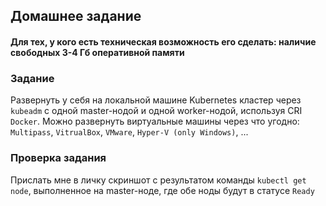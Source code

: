 ## Домашнее задание

#### **Для тех, у кого есть техническая возможность его сделать: наличие свободных 3-4 Гб оперативной памяти**

### Задание

Развернуть у себя на локальной машине Kubernetes кластер через `kubeadm` с одной master-нодой и одной worker-нодой, используя CRI `Docker`. Можно развернуть виртуальные машины через что угодно: `Multipass`, `VitrualBox`, `VMware`, `Hyper-V (only Windows)`, ...

### Проверка задания

Прислать мне в личку скриншот с результатом команды `kubectl get node`, выполненное на master-ноде, где обе ноды будут в статусе `Ready`
